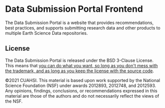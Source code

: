 # Data Submission Portal Frontend
The Data Submission Portal is a website that provides recommendations, best practices, and supports submitting research data and other products to multiple Earth Science Data repositories. 

## License
The Data Submission Portal is released under the BSD 3-Clause License. This means that [you can do what you want, so long as you don't mess with the trademark, and as long as you keep the license with the source code](https://github.com/cznethub/dspfront/blob/develop/LICENSE).

©2021 CUAHSI. This material is based upon work supported by the National Science Foundation (NSF) under awards 2012893, 2012748, and 2012593. Any opinions, findings, conclusions, or recommendations expressed in this material are those of the authors and do not necessarily reflect the views of the NSF.

